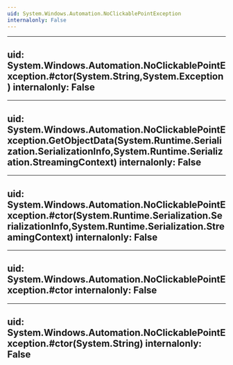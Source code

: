 ```yaml
---
uid: System.Windows.Automation.NoClickablePointException
internalonly: False
---
```


---
uid: System.Windows.Automation.NoClickablePointException.#ctor(System.String,System.Exception)
internalonly: False
---

---
uid: System.Windows.Automation.NoClickablePointException.GetObjectData(System.Runtime.Serialization.SerializationInfo,System.Runtime.Serialization.StreamingContext)
internalonly: False
---

---
uid: System.Windows.Automation.NoClickablePointException.#ctor(System.Runtime.Serialization.SerializationInfo,System.Runtime.Serialization.StreamingContext)
internalonly: False
---

---
uid: System.Windows.Automation.NoClickablePointException.#ctor
internalonly: False
---

---
uid: System.Windows.Automation.NoClickablePointException.#ctor(System.String)
internalonly: False
---
